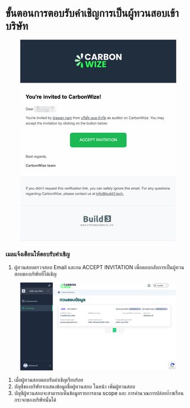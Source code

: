 # ขั้นตอนการตอบรับคำเชิญการเป็นผู้ทวนสอบเข้าบริษัท

<figure><img src="../.gitbook/assets/image (4).png" alt=""><figcaption></figcaption></figure>

### เมลแจ้งเตือนให้ตอบรับคำเชิญ

1. ผู้ทวนสอบตรวจสอบ Email และกด ACCEPT INVITATION เพื่อตอบกลับการเป็นผู้ทวนสอบของบริษัทที่ได้เชิญ



<figure><img src="../.gitbook/assets/image (5).png" alt=""><figcaption></figcaption></figure>

1. เมื่อผู้ทวนสอบตอบรับคำเชิญเรียบร้อย
2. บัญชีของบริษัทจะแสดงข้อมูลชื่อผู้ทวนสอบ ในหน้า เพิ่มผู้ทวนสอบ
3. บัญชีผู้ทวนสอบจะสามารถเห็นข้อมูลรายการตาม scope และ การคำนวณการปล่อยก๊าซเรือนกระจกของบริษัทนั้นได้
